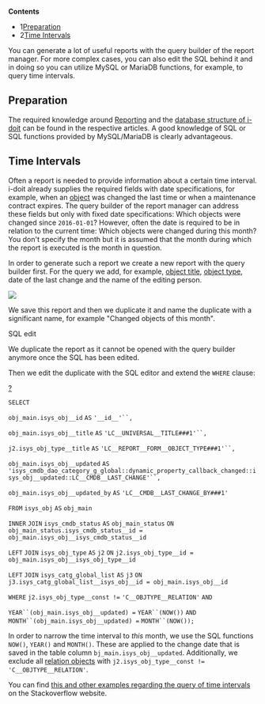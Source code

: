 **Contents**

*   1[Preparation](#ComplexReports-Preparation)
*   2[Time Intervals](#ComplexReports-TimeIntervals)

You can generate a lot of useful reports with the query builder of the report manager. For more complex cases, you can also edit the SQL behind it and in doing so you can utilize MySQL or MariaDB functions, for example, to query time intervals.

Preparation
-----------

The required knowledge around [Reporting](/display/en/Report+Manager) and the [database structure of i-doit](/display/en/Database+Model) can be found in the respective articles. A good knowledge of SQL or SQL functions provided by MySQL/MariaDB is clearly advantageous.

Time Intervals
--------------

Often a report is needed to provide information about a certain time interval. i-doit already supplies the required fields with date specifications, for example, when an [object](../../basics/structure-of-the-it-documentation.md) was changed the last time or when a maintenance contract expires. The query builder of the report manager can address these fields but only with fixed date specifications: Which objects were changed since `2016-01-01`? However, often the date is required to be in relation to the current time: Which objects were changed during this month? You don't specify the month but it is assumed that the month during which the report is executed is the month in question.

In order to generate such a report we create a new report with the query builder first. For the query we add, for example, [object title](/display/en/Unique+References), [object type](../../basics/structure-of-the-it-documentation.md), date of the last change and the name of the editing person.

![](/download/attachments/66355775/image2017-11-7%2013%3A48%3A7.png?version=1&modificationDate=1510061181128&api=v2&effects=drop-shadow)

We save this report and then we duplicate it and name the duplicate with a significant name, for example "Changed objects of this month".

SQL edit

We duplicate the report as it cannot be opened with the query builder anymore once the SQL has been edited.

Then we edit the duplicate with the SQL editor and extend the `WHERE` clause:

[?](#)

`SELECT`

`obj_main.isys_obj__id` `AS` `'__id__'``,`

`obj_main.isys_obj__title` `AS` `'LC__UNIVERSAL__TITLE###1'``,`

`j2.isys_obj_type__title` `AS` `'LC__REPORT__FORM__OBJECT_TYPE###1'``,`

`obj_main.isys_obj__updated` `AS` `'isys_cmdb_dao_category_g_global::dynamic_property_callback_changed::isys_obj__updated::LC__CMDB__LAST_CHANGE'``,`

`obj_main.isys_obj__updated_by` `AS` `'LC__CMDB__LAST_CHANGE_BY###1'`

`FROM` `isys_obj` `AS` `obj_main`

`INNER` `JOIN` `isys_cmdb_status` `AS` `obj_main_status` `ON` `obj_main_status.isys_cmdb_status__id = obj_main.isys_obj__isys_cmdb_status__id`

`LEFT` `JOIN` `isys_obj_type` `AS` `j2` `ON` `j2.isys_obj_type__id = obj_main.isys_obj__isys_obj_type__id`

`LEFT` `JOIN` `isys_catg_global_list` `AS` `j3` `ON` `j3.isys_catg_global_list__isys_obj__id = obj_main.isys_obj__id`

`WHERE` `j2.isys_obj_type__const !=` `'C__OBJTYPE__RELATION'` `AND`

`YEAR``(obj_main.isys_obj__updated) =` `YEAR``(NOW())` `AND` `MONTH``(obj_main.isys_obj__updated) =` `MONTH``(NOW());`

In order to narrow the time interval to _this_ month, we use the SQL functions `NOW()`, `YEAR()` and `MONTH()`. These are applied to the change date that is saved in the table column `bj_main.isys_obj__updated`. Additionally, we exclude all [relation objects](/display/en/Object+Relations) with `j2.isys_obj_type__const != 'C__OBJTYPE__RELATION'`.

You can find [this and other examples regarding the query of time intervals](http://stackoverflow.com/questions/5293189/select-records-from-today-this-week-this-month-php-mysql) on the Stackoverflow website.